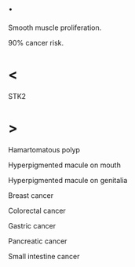 # .

Smooth muscle proliferation.

90% cancer risk.

# <

STK2

# >

Hamartomatous polyp

Hyperpigmented macule on mouth

Hyperpigmented macule on genitalia

Breast cancer

Colorectal cancer

Gastric cancer

Pancreatic cancer

Small intestine cancer
